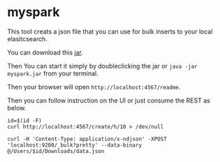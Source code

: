 # myspark

This tool creats a json file that you can use for bulk inserts to your local elasitcsearch.

You can download this [jar](https://github.com/TomonoriSoejima/myspark/blob/master/myspark.jar).

Then You can start it simply by doubleclicking the jar or `java -jar myspark.jar` from your terminal.

Then your browser will open `http://localhost:4567/readme`.

Then you can follow instruction on the UI or just consume the REST as below.


```
id=$(id -F)
curl http://localhost:4567/create/h/10 > /dev/null

curl -H 'Content-Type: application/x-ndjson' -XPOST 'localhost:9200/_bulk?pretty' --data-binary @/Users/$id/Downloads/data.json
```
